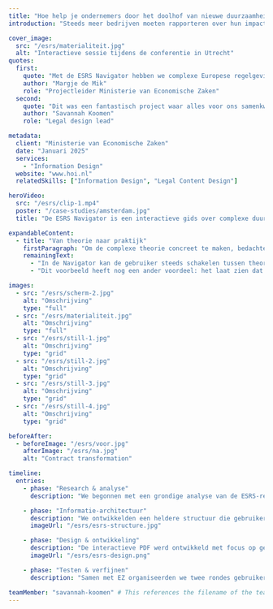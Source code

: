 ```yaml
---
title: "Hoe help je ondernemers door het doolhof van nieuwe duurzaamheidsregels?"
introduction: "Steeds meer bedrijven moeten rapporteren over hun impact op mens en milieu. Het ministerie van Economische Zaken vroeg Patroon daarom een praktische handleiding te ontwikkelen: de ESRS Navigator. Deze leidt ondernemers stap voor stap door de nieuwe Europese rapportageverplichtingen."

cover_image:
  src: "/esrs/materialiteit.jpg"
  alt: "Interactieve sessie tijdens de conferentie in Utrecht"
quotes:
  first:
    quote: "Met de ESRS Navigator hebben we complexe Europese regelgeving toegankelijk gemaakt voor Nederlandse ondernemers. Een mooi voorbeeld van hoe de overheid het bedrijfsleven concreet ondersteunt bij de transitie naar duurzame bedrijfsvoering."
    author: "Margje de Mik"
    role: "Projectleider Ministerie van Economische Zaken"
  second:
    quote: "Dit was een fantastisch project waar alles voor ons samenkwam: ingewikkelde materie, een onderwerp dat ons aan het hart gaat, en een fantastisch team om mee samen te werken."
    author: "Savannah Koomen"
    role: "Legal design lead"

metadata:
  client: "Ministerie van Economische Zaken"
  date: "Januari 2025"
  services:
    - "Information Design"
  website: "www.hoi.nl"
  relatedSkills: ["Information Design", "Legal Content Design"]

heroVideo:
  src: "/esrs/clip-1.mp4"
  poster: "/case-studies/amsterdam.jpg"
  title: "De ESRS Navigator is een interactieve gids over complexe duurzaamheidswetgeving."

expandableContent:
  - title: "Van theorie naar praktijk"
    firstParagraph: "Om de complexe theorie concreet te maken, bedachten we FreshFood B.V.: een fictief Nederlands familiebedrijf dat kant-en-klare maaltijden produceert. Via FreshFood laten we zien hoe duurzaamheidsrapportage er in de praktijk uitziet. Wat moet je rapporteren over je CO₂-uitstoot? Hoe breng je je waterverbruik in kaart? Wat schrijf je over arbeidsomstandigheden in je keten?"
    remainingText:
      - "In de Navigator kan de gebruiker steeds schakelen tussen theorie en praktijk. Bij ieder onderwerp zie je eerst de theorie, en direct daarna hoe FreshFood dit heeft aangepakt. Zo wordt direct duidelijk hoe je de regels moet toepassen. We kozen bewust voor een middelgroot productiebedrijf, omdat veel van de eerste rapportageplichtige bedrijven zich hierin zullen herkennen. FreshFood worstelt met dezelfde uitdagingen als zij: van het in kaart brengen van de CO₂-uitstoot in de toeleveringsketen tot het rapporteren over arbeidsomstandigheden bij seizoensarbeiders."
      - "Dit voorbeeld heeft nog een ander voordeel: het laat zien dat duurzaamheidsrapportage niet alleen gaat over grote multinationals, maar juist ook over gewone Nederlandse bedrijven die stap voor stap aan de slag gaan met verduurzaming."

images:
  - src: "/esrs/scherm-2.jpg"
    alt: "Omschrijving"
    type: "full"
  - src: "/esrs/materialiteit.jpg"
    alt: "Omschrijving"
    type: "full"
  - src: "/esrs/still-1.jpg"
    alt: "Omschrijving"
    type: "grid"
  - src: "/esrs/still-2.jpg"
    alt: "Omschrijving"
    type: "grid"
  - src: "/esrs/still-3.jpg"
    alt: "Omschrijving"
    type: "grid"
  - src: "/esrs/still-4.jpg"
    alt: "Omschrijving"
    type: "grid"

beforeAfter:
  - beforeImage: "/esrs/voor.jpg"
    afterImage: "/esrs/na.jpg"
    alt: "Contract transformation"

timeline:
  entries:
    - phase: "Research & analyse"
      description: "We begonnen met een grondige analyse van de ESRS-regelgeving en het bestaande informatiemateriaal. Er was veel beschikbaar, maar dit bleef vaak aan de oppervlakte. Het werd duidelijk dat er behoefte was aan meer diepgaande, praktische informatie."

    - phase: "Informatie-architectuur"
      description: "We ontwikkelden een heldere structuur die gebruikers stap voor stap door de ESRS-vereisten leidt. Om de theorie concreet te maken, creëerden we een fictief voorbeeldbedrijf: FreshFood. Door dit voorbeeldbedrijf consequent terug te laten komen, wordt abstracte regelgeving tastbaar en praktisch toepasbaar."
      imageUrl: "/esrs/esrs-structure.jpg"

    - phase: "Design & ontwikkeling"
      description: "De interactieve PDF werd ontwikkeld met focus op gebruiksgemak. We creëerden infographics die complexe concepten verduidelijken en bouwden interactieve elementen waarmee gebruikers kunnen wisselen tussen theorie en praktijkvoorbeelden. FreshFood's fictieve case study illustreert steeds hoe bedrijven de theorie kunnen toepassen."
      imageUrl: "/esrs/esrs-design.png"

    - phase: "Testen & verfijnen"
      description: "Samen met EZ organiseerden we twee rondes gebruikerstests: eerst met sustainability professionals uit het bedrijfsleven, daarna met experts van brancheorganisaties. Hun feedback leidde tot praktische verbeteringen zoals extra checklists, voorbeeldtabellen en verduidelijking van complexe concepten via het FreshFood voorbeeld."

teamMember: "savannah-koomen" # This references the filename of the team member MDX file
---
```

